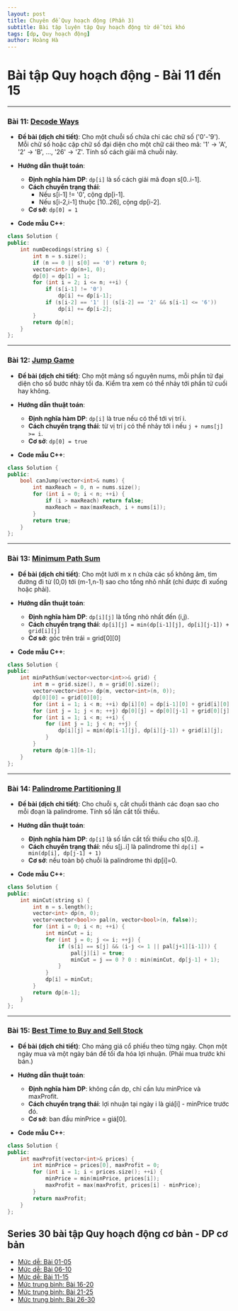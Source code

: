 ```yaml
---
layout: post
title: Chuyên đề Quy hoạch động (Phần 3)
subtitle: Bài tập luyện tập Quy hoạch động từ dễ tới khó
tags: [dp, Quy hoạch động]
author: Hoàng Hà
---
```


# Bài tập Quy hoạch động - Bài 11 đến 15

---

### Bài 11: [Decode Ways](https://leetcode.com/problems/decode-ways/)

- **Đề bài (dịch chi tiết)**:
  Cho một chuỗi số chứa chỉ các chữ số ('0'-'9'). Mỗi chữ số hoặc cặp chữ số đại diện cho một chữ cái theo mã: '1' -> 'A', '2' -> 'B', ..., '26' -> 'Z'. Tính số cách giải mã chuỗi này.

- **Hướng dẫn thuật toán**:
  - **Định nghĩa hàm DP**: `dp[i]` là số cách giải mã đoạn s[0..i-1].
  - **Cách chuyển trạng thái**:
    - Nếu s[i-1] != '0', cộng dp[i-1].
    - Nếu s[i-2,i-1] thuộc [10..26], cộng dp[i-2].
  - **Cơ sở**: `dp[0] = 1`

- **Code mẫu C++**:
```cpp
class Solution {
public:
    int numDecodings(string s) {
        int n = s.size();
        if (n == 0 || s[0] == '0') return 0;
        vector<int> dp(n+1, 0);
        dp[0] = dp[1] = 1;
        for (int i = 2; i <= n; ++i) {
            if (s[i-1] != '0')
                dp[i] += dp[i-1];
            if (s[i-2] == '1' || (s[i-2] == '2' && s[i-1] <= '6'))
                dp[i] += dp[i-2];
        }
        return dp[n];
    }
};
```

---

### Bài 12: [Jump Game](https://leetcode.com/problems/jump-game/)

- **Đề bài (dịch chi tiết)**:
  Cho một mảng số nguyên nums, mỗi phần tử đại diện cho số bước nhảy tối đa. Kiểm tra xem có thể nhảy tới phần tử cuối hay không.

- **Hướng dẫn thuật toán**:
  - **Định nghĩa hàm DP**: `dp[i]` là true nếu có thể tới vị trí i.
  - **Cách chuyển trạng thái**: từ vị trí j có thể nhảy tới i nếu `j + nums[j] >= i`.
  - **Cơ sở**: `dp[0] = true`

- **Code mẫu C++**:
```cpp
class Solution {
public:
    bool canJump(vector<int>& nums) {
        int maxReach = 0, n = nums.size();
        for (int i = 0; i < n; ++i) {
            if (i > maxReach) return false;
            maxReach = max(maxReach, i + nums[i]);
        }
        return true;
    }
};
```

---

### Bài 13: [Minimum Path Sum](https://leetcode.com/problems/minimum-path-sum/)

- **Đề bài (dịch chi tiết)**:
  Cho một lưới m x n chứa các số không âm, tìm đường đi từ (0,0) tới (m-1,n-1) sao cho tổng nhỏ nhất (chỉ được đi xuống hoặc phải).

- **Hướng dẫn thuật toán**:
  - **Định nghĩa hàm DP**: `dp[i][j]` là tổng nhỏ nhất đến (i,j).
  - **Cách chuyển trạng thái**: `dp[i][j] = min(dp[i-1][j], dp[i][j-1]) + grid[i][j]`
  - **Cơ sở**: góc trên trái = grid[0][0]

- **Code mẫu C++**:
```cpp
class Solution {
public:
    int minPathSum(vector<vector<int>>& grid) {
        int m = grid.size(), n = grid[0].size();
        vector<vector<int>> dp(m, vector<int>(n, 0));
        dp[0][0] = grid[0][0];
        for (int i = 1; i < m; ++i) dp[i][0] = dp[i-1][0] + grid[i][0];
        for (int j = 1; j < n; ++j) dp[0][j] = dp[0][j-1] + grid[0][j];
        for (int i = 1; i < m; ++i) {
            for (int j = 1; j < n; ++j) {
                dp[i][j] = min(dp[i-1][j], dp[i][j-1]) + grid[i][j];
            }
        }
        return dp[m-1][n-1];
    }
};
```

---

### Bài 14: [Palindrome Partitioning II](https://leetcode.com/problems/palindrome-partitioning-ii/)

- **Đề bài (dịch chi tiết)**:
  Cho chuỗi s, cắt chuỗi thành các đoạn sao cho mỗi đoạn là palindrome. Tính số lần cắt tối thiểu.

- **Hướng dẫn thuật toán**:
  - **Định nghĩa hàm DP**: `dp[i]` là số lần cắt tối thiểu cho s[0..i].
  - **Cách chuyển trạng thái**: nếu s[j..i] là palindrome thì `dp[i] = min(dp[i], dp[j-1] + 1)`
  - **Cơ sở**: nếu toàn bộ chuỗi là palindrome thì dp[i]=0.

- **Code mẫu C++**:
```cpp
class Solution {
public:
    int minCut(string s) {
        int n = s.length();
        vector<int> dp(n, 0);
        vector<vector<bool>> pal(n, vector<bool>(n, false));
        for (int i = 0; i < n; ++i) {
            int minCut = i;
            for (int j = 0; j <= i; ++j) {
                if (s[i] == s[j] && (i-j <= 1 || pal[j+1][i-1])) {
                    pal[j][i] = true;
                    minCut = j == 0 ? 0 : min(minCut, dp[j-1] + 1);
                }
            }
            dp[i] = minCut;
        }
        return dp[n-1];
    }
};
```

---

### Bài 15: [Best Time to Buy and Sell Stock](https://leetcode.com/problems/best-time-to-buy-and-sell-stock/)

- **Đề bài (dịch chi tiết)**:
  Cho mảng giá cổ phiếu theo từng ngày. Chọn một ngày mua và một ngày bán để tối đa hóa lợi nhuận. (Phải mua trước khi bán.)

- **Hướng dẫn thuật toán**:
  - **Định nghĩa hàm DP**: không cần dp, chỉ cần lưu minPrice và maxProfit.
  - **Cách chuyển trạng thái**: lợi nhuận tại ngày i là giá[i] - minPrice trước đó.
  - **Cơ sở**: ban đầu minPrice = giá[0].

- **Code mẫu C++**:
```cpp
class Solution {
public:
    int maxProfit(vector<int>& prices) {
        int minPrice = prices[0], maxProfit = 0;
        for (int i = 1; i < prices.size(); ++i) {
            minPrice = min(minPrice, prices[i]);
            maxProfit = max(maxProfit, prices[i] - minPrice);
        }
        return maxProfit;
    }
};
```

## Series 30 bài tập Quy hoạch động cơ bản - DP cơ bản
- [Mức dễ: Bài 01-05](https://habelle.github.io/2025-04-27-chuyen-de-qhd-p1/)
- [Mức dễ: Bài 06-10](https://habelle.github.io/2025-04-27-chuyen-de-qhd-p2/)
- [Mức dễ: Bài 11-15](https://habelle.github.io/2025-04-27-chuyen-de-qhd-p3/)
- [Mức trung bình: Bài 16-20](https://habelle.github.io/2025-04-27-chuyen-de-qhd-p4/)
- [Mức trung bình: Bài 21-25](https://habelle.github.io/2025-04-27-chuyen-de-qhd-p5/)
- [Mức trung bình: Bài 26-30](https://habelle.github.io/2025-04-27-chuyen-de-qhd-p6/)

